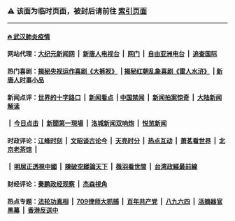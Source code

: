 ### ⚠️ 该面为临时页面，被封后请前往 [索引页面](../link4.md)

---

#### [🔥 武汉肺炎疫情](http://167.99.108.6:10000/videos/corona/)

#### 网站代理：[大纪元新闻网](http://167.99.108.6:10080/gb/) &nbsp;|&nbsp; [新唐人电视台](http://167.99.108.6:8808/gb/) &nbsp;|&nbsp; [网门](http://167.99.108.6:11000/) &nbsp;|&nbsp; [自由亚洲电台](http://167.99.108.6:9800/mandarin/) &nbsp;|&nbsp; [追查国际](http://167.99.108.6:10010/)

#### 热门喜剧：[揭秘央视运作喜剧《大裤衩》](http://167.99.108.6:10000/videos/res/big-shorts/) &nbsp;|&nbsp;[揭秘红朝乱象喜剧《雷人水浒》](http://167.99.108.6:10000/videos/res/OutlawsOfMarsh/) &nbsp;|&nbsp;[新唐人时事小品](http://167.99.108.6:10000/videos/res/comedy/)

#### 新闻点评：[世界的十字路口](http://167.99.108.6/tanghao/) &nbsp;|&nbsp; [新闻看点](http://167.99.108.6/news-insight/) &nbsp;|&nbsp;[中国禁闻](http://167.99.108.6/ntdtv-news/) &nbsp;|&nbsp; [新闻拍案惊奇](http://167.99.108.6/dayu/) &nbsp;|&nbsp; [大陆新闻解读](http://167.99.108.6/ntdtv-comedy/)
####   &nbsp;|&nbsp;  [今日点击](http://167.99.108.6/news-click/)  &nbsp;|&nbsp; [新聞第一現場](http://167.99.108.6/primary-scene/) &nbsp;|&nbsp; [洛城新闻双响炮](http://167.99.108.6/la-news/) &nbsp;|&nbsp; [悦览新闻](http://167.99.108.6/dingyue/)

#### 时政评论：[江峰时刻](http://167.99.108.6/today-in-history/) &nbsp;|&nbsp; [文昭谈古论今](http://167.99.108.6/wenzhao/) &nbsp;|&nbsp; [天亮时分](http://167.99.108.6/tianliang/) &nbsp;|&nbsp; [热点互动](http://167.99.108.6/ntdtv-rdhd/) &nbsp;|&nbsp; [萧茗看世界](http://167.99.108.6/simonegao/) &nbsp;|&nbsp; [北京老茶馆](http://167.99.108.6/teahouse/)  &nbsp;|&nbsp;  
####   &nbsp;|&nbsp;  [明居正透視中國](http://167.99.108.6/decoding-china/)  &nbsp;|&nbsp; [陳破空縱論天下](http://167.99.108.6/pokong/)  &nbsp;|&nbsp; [薇羽看世間](http://167.99.108.6/weiyu/)  &nbsp;|&nbsp; [台湾政經最前線](http://167.99.108.6/taiwan/)   

#### 财经评论：[秦鹏政经观察](http://167.99.108.6/qinpeng/) &nbsp;|&nbsp; [杰森視角 ](http://167.99.108.6/jason/)

#### 热点专题：[法轮功真相](http://167.99.108.6:10000/videos/truth.html) &nbsp;|&nbsp; [709律师大抓捕](http://167.99.108.6:10000/videos/709/) &nbsp;|&nbsp; [百年共产党](http://167.99.108.6:10000/videos/ccp.html) &nbsp;|&nbsp; [八九六四](http://167.99.108.6:10000/videos/88/)  &nbsp;|&nbsp; [活摘器官黑幕](http://167.99.108.6:10000/videos/res/Organs/)  &nbsp;|&nbsp; [香港反送中](http://167.99.108.6:10000/videos/res/hk/) 

<img src='http://gfw-breaker.win/link4.md' width='0px' height='0px'/>

